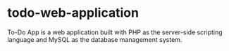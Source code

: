 # todo-web-application
 To-Do App is a web application built with PHP as the server-side scripting language and MySQL as the database management system.
